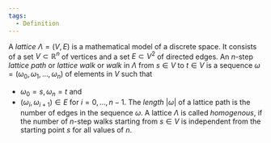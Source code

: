 ```yaml
---
tags:
  - Definition
---
```

A *lattice* $\Lambda = (V,E)$ is a mathematical model of a discrete space. It consists of a set $V \subset \mathbb{R}^n$ of vertices and a set $E \subset V^2$ of directed edges. An $n$-step *lattice path* or *lattice walk* or *walk* in $\Lambda$ from $s \in V$ to $t \in V$ is a sequence $\omega = (\omega_0,\omega_1,\dots,\omega_n)$ of elements in $V$ such that 
- $\omega_0 = s, \omega_n = t$ and
- $(\omega_i,\omega_{i+1}) \in E$ for $i = 0, \dots, n - 1$.
The *length* $|\omega|$ of a lattice path is the number of edges in the sequence $\omega$.
A lattice $\Lambda$ is called *homogenous*, if the number of $n$-step walks starting from $s \in V$ is independent from the starting point $s$ for all values of $n$.
